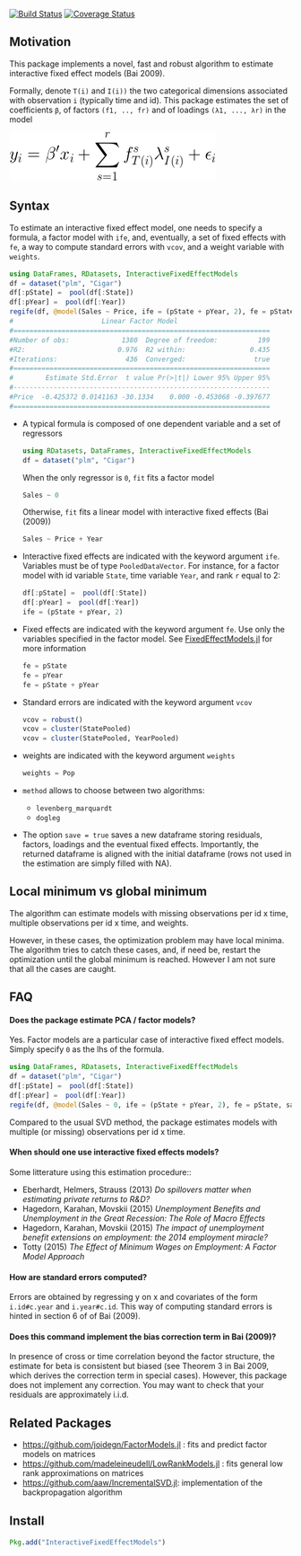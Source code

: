 [![Build Status](https://travis-ci.org/matthieugomez/InteractiveFixedEffectModels.jl.svg?branch=master)](https://travis-ci.org/matthieugomez/InteractiveFixedEffectModels.jl)
[![Coverage Status](https://coveralls.io/repos/matthieugomez/InteractiveFixedEffectModels.jl/badge.svg?branch=master&service=github)](https://coveralls.io/github/matthieugomez/InteractiveFixedEffectModels.jl?branch=master)



## Motivation
This package implements a novel, fast and robust algorithm to estimate interactive fixed effect models (Bai 2009).


Formally, denote `T(i)` and `I(i))` the two categorical dimensions associated with observation `i` (typically time and id).  This package estimates the set of coefficients `β`, of factors `(f1, .., fr)` and of loadings `(λ1, ..., λr)` in the model

![minimization](img/minimization.png)



## Syntax
To estimate an interactive fixed effect model, one needs to specify a formula, a factor model with `ife`, and, eventually, a set of fixed effects with `fe`, a way to compute standard errors with `vcov`, and a weight variable with `weights`.

```julia
using DataFrames, RDatasets, InteractiveFixedEffectModels
df = dataset("plm", "Cigar")
df[:pState] =  pool(df[:State])
df[:pYear] =  pool(df[:Year])
regife(df, @model(Sales ~ Price, ife = (pState + pYear, 2), fe = pState, save = true))
#                      Linear Factor Model                      
#================================================================
#Number of obs:             1380  Degree of freedom:          199
#R2:                       0.976  R2 within:                0.435
#Iterations:                 436  Converged:                 true
#================================================================
#        Estimate Std.Error  t value Pr(>|t|) Lower 95% Upper 95%
#----------------------------------------------------------------
#Price  -0.425372 0.0141163 -30.1334    0.000 -0.453068 -0.397677
#================================================================
```

- A typical formula is composed of one dependent variable and a set of  regressors
	```julia
	using RDatasets, DataFrames, InteractiveFixedEffectModels
	df = dataset("plm", "Cigar")
	```

	When the only regressor is `0`, `fit` fits a factor model
	```julia
	Sales ~ 0
	```

	Otherwise, `fit` fits a linear model with interactive fixed effects (Bai (2009))
	```julia
	Sales ~ Price + Year
	```
- Interactive fixed effects are indicated with the keyword argument `ife`. Variables must be of type `PooledDataVector`. For instance, for a factor model with id variable `State`, time variable `Year`, and rank `r` equal to 2:

	```julia
	df[:pState] =  pool(df[:State])
	df[:pYear] =  pool(df[:Year])
	ife = (pState + pYear, 2)
	```

- Fixed effects are indicated with the keyword argument `fe`. Use only the variables specified in the factor model. See [FixedEffectModels.jl](https://github.com/matthieugomez/FixedEffectModels.jl) for more information

	```julia
	fe = pState
	fe = pYear
	fe = pState + pYear
	```

- Standard errors are indicated with the keyword argument `vcov`
	```julia
	vcov = robust()
	vcov = cluster(StatePooled)
	vcov = cluster(StatePooled, YearPooled)
	```

- weights are indicated with the keyword argument `weights`
	```julia
	weights = Pop
	```

- `method` allows to choose between two algorithms:
	- `levenberg_marquardt`
	- `dogleg` 

- The option `save = true` saves a new dataframe storing residuals, factors, loadings and the eventual fixed effects. Importantly, the returned dataframe is aligned with the initial dataframe (rows not used in the estimation are simply filled with NA).




## Local minimum vs global minimum
The algorithm can estimate models with missing observations per id x time, multiple observations per id x time, and weights.

However, in these cases, the optimization problem may have local minima. The algorithm tries to catch these cases, and, if need be, restart the optimization until the global minimum is reached. However I am not sure that all the cases are caught. 

## FAQ
#### Does the package estimate PCA / factor models?

Yes. Factor models are a particular case of interactive fixed effect models. Simply specify `0` as the lhs of the formula.
```julia
using DataFrames, RDatasets, InteractiveFixedEffectModels
df = dataset("plm", "Cigar")
df[:pState] =  pool(df[:State])
df[:pYear] =  pool(df[:Year])
regife(df, @model(Sales ~ 0, ife = (pState + pYear, 2), fe = pState, save = true))
```
Compared to the usual SVD method, the package estimates models with multiple (or missing) observations per id x time.

#### When should one use interactive fixed effects models?
Some litterature using this estimation procedure::

- Eberhardt, Helmers, Strauss (2013) *Do spillovers matter when estimating private returns to R&D?*
- Hagedorn, Karahan, Movskii (2015) *Unemployment Benefits and Unemployment in the Great Recession: The Role of Macro Effects*
- Hagedorn, Karahan, Movskii (2015) *The impact of unemployment benefit extensions on employment: the 2014 employment miracle?* 
- Totty (2015) *The Effect of Minimum Wages on Employment: A Factor Model Approach*

#### How are standard errors computed?
Errors are obtained by regressing y on x and covariates of the form `i.id#c.year` and `i.year#c.id`. This way of computing standard errors is hinted in section 6 of of Bai (2009).


#### Does this command implement the bias correction term in Bai (2009)?
In presence of cross or time correlation beyond the factor structure, the estimate for beta is consistent but biased (see Theorem 3 in Bai 2009, which derives the correction term in special cases). However, this package does not implement any correction. You may want to check that your residuals are approximately i.i.d.



## Related Packages
- https://github.com/joidegn/FactorModels.jl : fits and predict factor models on matrices
- https://github.com/madeleineudell/LowRankModels.jl : fits general low rank approximations on matrices
- https://github.com/aaw/IncrementalSVD.jl: implementation of the backpropagation algorithm

## Install

```julia
Pkg.add("InteractiveFixedEffectModels")
```

